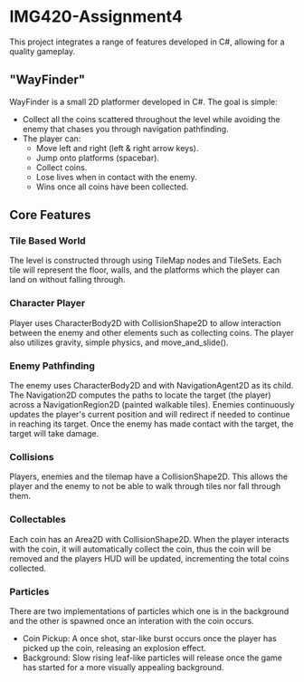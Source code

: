 # IMG420-Assignment4
This project integrates a range of features developed in C#, allowing for a quality gameplay.

## "WayFinder"
WayFinder is a small 2D platformer developed in C#. The goal is simple: 
- Collect all the coins scattered throughout the level while avoiding the enemy that chases you through navigation pathfinding.
- The player can:
  - Move left and right (left & right arrow keys).
  - Jump onto platforms (spacebar).
  - Collect coins.
  - Lose lives when in contact with the enemy.
  - Wins once all coins have been collected.

## Core Features
### Tile Based World
The level is constructed through using TileMap nodes and TileSets. Each tile will represent the floor, walls, and the platforms which the player can land on without falling through.

### Character Player
Player uses CharacterBody2D with CollisionShape2D to allow interaction between the enemy and other elements such as collecting coins. The player also utilizes gravity, simple physics, and move_and_slide().

### Enemy Pathfinding
The enemy uses CharacterBody2D and with NavigationAgent2D as its child. The Navigation2D computes the paths to locate the target (the player) across a NavigationRegion2D (painted walkable tiles). Enemies continuously updates the player's current position and will redirect if needed to continue in reaching its target. Once the enemy has made contact with the target, the target will take damage.

### Collisions
Players, enemies and the tilemap have a CollisionShape2D. This allows the player and the enemy to not be able to walk through tiles nor fall through them.

### Collectables
Each coin has an Area2D with CollisionShape2D. When the player interacts with the coin, it will automatically collect the coin, thus the coin will be removed and the players HUD will be updated, incrementing the total coins collected.

### Particles
There are two implementations of particles which one is in the background and the other is spawned once an interation with the coin occurs.
- Coin Pickup: A once shot, star-like burst occurs once the player has picked up the coin, releasing an explosion effect.
- Background: Slow rising leaf-like particles will release once the game has started for a more visually appealing background.
